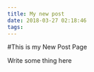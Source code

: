 ```yaml
---
title: My new post
date: 2018-03-27 02:18:46
tags:
---
```

#This is my New Post Page

Write some thing here